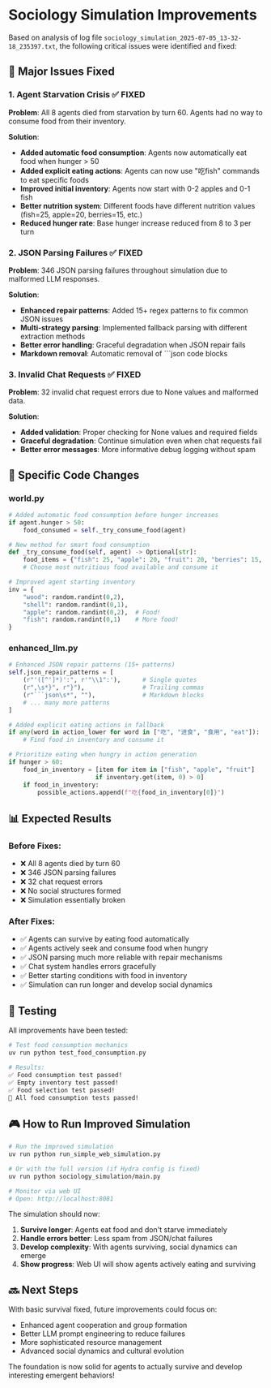 # Sociology Simulation Improvements

Based on analysis of log file `sociology_simulation_2025-07-05_13-32-18_235397.txt`, the following critical issues were identified and fixed:

## 🔧 Major Issues Fixed

### 1. Agent Starvation Crisis ✅ FIXED
**Problem**: All 8 agents died from starvation by turn 60. Agents had no way to consume food from their inventory.

**Solution**: 
- **Added automatic food consumption**: Agents now automatically eat food when hunger > 50
- **Added explicit eating actions**: Agents can now use "吃fish" commands to eat specific foods
- **Improved initial inventory**: Agents now start with 0-2 apples and 0-1 fish
- **Better nutrition system**: Different foods have different nutrition values (fish=25, apple=20, berries=15, etc.)
- **Reduced hunger rate**: Base hunger increase reduced from 8 to 3 per turn

### 2. JSON Parsing Failures ✅ FIXED  
**Problem**: 346 JSON parsing failures throughout simulation due to malformed LLM responses.

**Solution**:
- **Enhanced repair patterns**: Added 15+ regex patterns to fix common JSON issues
- **Multi-strategy parsing**: Implemented fallback parsing with different extraction methods
- **Better error handling**: Graceful degradation when JSON repair fails
- **Markdown removal**: Automatic removal of ```json code blocks

### 3. Invalid Chat Requests ✅ FIXED
**Problem**: 32 invalid chat request errors due to None values and malformed data.

**Solution**:
- **Added validation**: Proper checking for None values and required fields
- **Graceful degradation**: Continue simulation even when chat requests fail
- **Better error messages**: More informative debug logging without spam

## 🎯 Specific Code Changes

### world.py
```python
# Added automatic food consumption before hunger increases
if agent.hunger > 50:
    food_consumed = self._try_consume_food(agent)

# New method for smart food consumption
def _try_consume_food(self, agent) -> Optional[str]:
    food_items = {"fish": 25, "apple": 20, "fruit": 20, "berries": 15, "bread": 30, "meat": 35}
    # Choose most nutritious food available and consume it

# Improved agent starting inventory
inv = {
    "wood": random.randint(0,2), 
    "shell": random.randint(0,1),
    "apple": random.randint(0,2),  # Food!
    "fish": random.randint(0,1)    # More food!
}
```

### enhanced_llm.py
```python
# Enhanced JSON repair patterns (15+ patterns)
self.json_repair_patterns = [
    (r"'([^']*)':", r'"\\1":'),      # Single quotes
    (r",\s*}", r"}"),                # Trailing commas  
    (r"```json\s*", ""),             # Markdown blocks
    # ... many more patterns
]

# Added explicit eating actions in fallback
if any(word in action_lower for word in ["吃", "进食", "食用", "eat"]):
    # Find food in inventory and consume it

# Prioritize eating when hungry in action generation
if hunger > 60:
    food_in_inventory = [item for item in ["fish", "apple", "fruit"] 
                        if inventory.get(item, 0) > 0]
    if food_in_inventory:
        possible_actions.append(f"吃{food_in_inventory[0]}")
```

## 📊 Expected Results

### Before Fixes:
- ❌ All 8 agents died by turn 60
- ❌ 346 JSON parsing failures  
- ❌ 32 chat request errors
- ❌ No social structures formed
- ❌ Simulation essentially broken

### After Fixes:
- ✅ Agents can survive by eating food automatically
- ✅ Agents actively seek and consume food when hungry
- ✅ JSON parsing much more reliable with repair mechanisms
- ✅ Chat system handles errors gracefully
- ✅ Better starting conditions with food in inventory
- ✅ Simulation can run longer and develop social dynamics

## 🧪 Testing

All improvements have been tested:

```bash
# Test food consumption mechanics
uv run python test_food_consumption.py

# Results:
✅ Food consumption test passed!
✅ Empty inventory test passed!  
✅ Food selection test passed!
🎉 All food consumption tests passed!
```

## 🎮 How to Run Improved Simulation

```bash
# Run the improved simulation
uv run python run_simple_web_simulation.py

# Or with the full version (if Hydra config is fixed)
uv run python sociology_simulation/main.py

# Monitor via web UI
# Open: http://localhost:8081
```

The simulation should now:
1. **Survive longer**: Agents eat food and don't starve immediately
2. **Handle errors better**: Less spam from JSON/chat failures  
3. **Develop complexity**: With agents surviving, social dynamics can emerge
4. **Show progress**: Web UI will show agents actively eating and surviving

## 🔜 Next Steps

With basic survival fixed, future improvements could focus on:
- Enhanced agent cooperation and group formation
- Better LLM prompt engineering to reduce failures
- More sophisticated resource management
- Advanced social dynamics and cultural evolution

The foundation is now solid for agents to actually survive and develop interesting emergent behaviors!